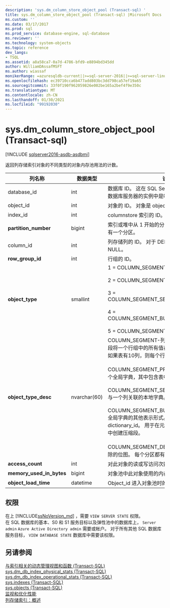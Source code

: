 ```yaml
---
description: 'sys.dm_column_store_object_pool (Transact-sql) '
title: sys.dm_column_store_object_pool (Transact-sql) |Microsoft Docs
ms.custom: ''
ms.date: 03/17/2017
ms.prod: sql
ms.prod_service: database-engine, sql-database
ms.reviewer: ''
ms.technology: system-objects
ms.topic: reference
dev_langs:
- TSQL
ms.assetid: a8a58ca7-0a7d-4786-bfd9-e8894bd345dd
author: WilliamDAssafMSFT
ms.author: wiassaf
monikerRange: =azuresqldb-current||>=sql-server-2016||>=sql-server-linux-2017||=azuresqldb-mi-current
ms.openlocfilehash: ec39710cca6b477add803bc3dd798ca57ef19a65
ms.sourcegitcommit: 33f0f190f962059826e002be165a2bef4f9e350c
ms.translationtype: MT
ms.contentlocale: zh-CN
ms.lasthandoff: 01/30/2021
ms.locfileid: "99192030"
---
```

# <a name="sysdm_column_store_object_pool-transact-sql"></a>sys.dm_column_store_object_pool (Transact-sql) 

[!INCLUDE [sqlserver2016-asdb-asdbmi](../../includes/applies-to-version/sqlserver2016-asdb-asdbmi.md)]

 返回列存储索引对象的不同类型的对象内存池用法的计数。  
  
|列名称|数据类型|说明|  
|-----------------|---------------|-----------------|  
|database_id|int|数据库 ID。 这在 SQL Server 数据库或 Azure SQL 数据库服务器的实例中是唯一的。 |  
|object_id|int|对象的 ID。 对象是 object_types 之一。 | 
|index_id|int|columnstore 索引的 ID。|  
|**partition_number**|bigint|索引或堆中从 1 开始的分区号。 每个表或视图至少具有一个分区。| 
|column_id|int|列存储列的 ID。 对于 DELETE_BITMAP，此值为 NULL。| 
|**row_group_id**|int|行组的 ID。|
|**object_type**|smallint|1 = COLUMN_SEGMENT<br /><br /> 2 = COLUMN_SEGMENT_PRIMARY_DICTIONARY<br /><br /> 3 = COLUMN_SEGMENT_SECONDARY_DICTIONARY<br /><br /> 4 = COLUMN_SEGMENT_BULKINSERT_DICTIONARY<br /><br /> 5 = COLUMN_SEGMENT_DELETE_BITMAP|  
|**object_type_desc**|nvarchar(60)|COLUMN_SEGMENT-列段。 `object_id` 是段 ID。 段将一个行组中的所有值存储在一个行组中。 例如，如果表有10列，则每个行组有10个列段。 <br /><br /> COLUMN_SEGMENT_PRIMARY_DICTIONARY-一个全局字典，其中包含表中所有列段的查找信息。<br /><br /> COLUMN_SEGMENT_SECONDARY_DICTIONARY-与一个列关联的本地字典。<br /><br /> COLUMN_SEGMENT_BULKINSERT_DICTIONARY-全局字典的其他表示形式。 这提供了值的反向查找 dictionary_id。 用于在元组移动器或大容量加载过程中创建压缩段。<br /><br /> COLUMN_SEGMENT_DELETE_BITMAP-跟踪段删除的位图。 每个分区都有一个删除位图。|  
|**access_count**|int|对此对象的读或写访问次数。|  
|**memory_used_in_bytes**|bigint|对象池中此对象使用的内存。|  
|**object_load_time**|datetime|Object_id 进入对象池时的时钟时间。|  
  
## <a name="permissions"></a>权限  

在上 [!INCLUDE[ssNoVersion_md](../../includes/ssnoversion-md.md)] ，需要 `VIEW SERVER STATE` 权限。   
在 SQL 数据库的基本、S0 和 S1 服务目标以及弹性池中的数据库上， `Server admin` `Azure Active Directory admin` 需要或帐户。 对于所有其他 SQL 数据库服务目标， `VIEW DATABASE STATE` 数据库中需要该权限。   
 
## <a name="see-also"></a>另请参阅  
  
 [与索引相关的动态管理视图和函数 &#40;Transact-SQL&#41;](../../relational-databases/system-dynamic-management-views/index-related-dynamic-management-views-and-functions-transact-sql.md)   
 [sys.dm_db_index_physical_stats (Transact-SQL)](../../relational-databases/system-dynamic-management-views/sys-dm-db-index-physical-stats-transact-sql.md)   
 [sys.dm_db_index_operational_stats (Transact-SQL)](../../relational-databases/system-dynamic-management-views/sys-dm-db-index-operational-stats-transact-sql.md)   
 [sys.indexes (Transact-SQL)](../../relational-databases/system-catalog-views/sys-indexes-transact-sql.md)   
 [sys.objects (Transact-SQL)](../../relational-databases/system-catalog-views/sys-objects-transact-sql.md)   
 [监视和优化性能](../../relational-databases/performance/monitor-and-tune-for-performance.md)  
 [列存储索引：概述](../../relational-databases/indexes/columnstore-indexes-overview.md) 
  
